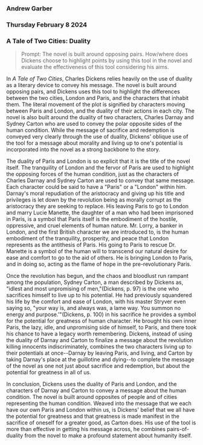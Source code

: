 ### Andrew Garber
### Thursday February 8 2024
### A Tale of Two Cities: Duality

> Prompt: The novel is built around opposing pairs.   How/where does Dickens choose to highlight points by using this tool in the novel and evaluate the effectiveness of this tool considering his aims.


In *A Tale of Two Cities*, Charles Dickens relies heavily on the use of duality as a literary device to convey his message. The novel is built around opposing pairs, and Dickens uses this tool to highlight the differences between the two cities, London and Paris, and the characters that inhabit them. The literal movement of the plot is signified by characters moving between Paris and London, and the duality of their actions in each city. The novel is also built around the duality of two characters, Charles Darnay and Sydney Carton who are used to convey the polar opposite sides of the human condition. While the message of sacrifice and redemption is conveyed very clearly through the use of duality, Dickens' oblique use of the tool for a message about morality and living up to one's potential is incorporated into the novel as a strong backbone to the story.

The duality of Paris and London is so explicit that it is the title of the novel itself. The tranquility of London and the fervor of Paris are used to highlight the opposing forces of the human condition, just as the characters of Charles Darnay and Sydney Carton are used to convey that same message. Each character could be said to have a "Paris" or a "London" within him. Darnay's moral repudiation of the aristocracy and giving up his title and privileges is let down by the revolution being as morally corrupt as the aristocracy they are seeking to replace. His leaving Paris to go to London and marry Lucie Manette, the daughter of a man who had been imprisoned in Paris, is a symbol that Paris itself is the embodiment of the hostile, oppressive, and cruel elements of human nature. Mr. Lorry, a banker in London, and the first British character we are introduced to, is the human embodiment of the tranquility, prosperity, and peace that London represents as the antithesis of Paris. His going to Paris to rescue Dr. Manette is a symbol of the human will to transcend our natural desire for ease and comfort to go to the aid of others. He is bringing London to Paris, and in doing so, acting as the flame of hope in the pre-revolutionary Paris.

Once the revolution has begun, and the chaos and bloodlust run rampant among the population, Sydney Carton, a man described by Dickens as, "idlest and most unpromising of men,"(Dickens, p. 97) is the one who sacrifices himself to live up to his potential. He had previously squandered his life by the comfort and ease of London, with his master Stryver even saying so, "your way is, and always was, a lame way. You summon no energy and purpose.'"(Dickens, p. 100) in his sacrifice he provides a symbol for the potential for greatness of human character. He brought his own inner Paris, the lazy, idle, and unpromising side of himself, to Paris, and there took his chance to have a legacy worth remembering. Dickens, instead of using the duality of Darnay and Carton to finalize a message about the revolution killing innocents indiscriminately, combines the two characters living up to their potentials at once--Darnay by leaving Paris, and living, and Carton by taking Darnay's place at the guillotine and dying--to complete the message of the novel as one not just about sacrifice and redemption, but about the potential for greatness in all of us.

In conclusion, Dickens uses the duality of Paris and London, and the characters of Darnay and Carton to convey a message about the human condition. The novel is built around opposites of people and of cities representing the human condition. Weaved into the message that we each have our own Paris and London within us, is Dickens' belief that we all have the potential for greatness and that greatness is made manifest in the sacrifice of oneself for a greater good, as Carton does. His use of the tool is more than effective in getting his message across, he combines pairs-of-duality from the novel to make a profound statement about humanity itself.
